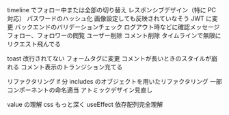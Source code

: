 timeline でフォロー中または全部の切り替え
レスポンシブデザイン（特に PC 対応）
パスワードのハッシュ化
画像設定しても反映されていなそう
JWT に変更
バックエンドのバリデーションチェック
ログアウト時などに確認メッセージ
フォロー、フォロワーの閲覧
ユーザー削除
コメント削除
タイムラインで無限にリクエスト飛んでる

toast 改行されてない
フォームタグに変更
コメントが長いときのスタイルが崩れる
コメント表示のトランジション充てる

リファクタリング
if 分 includes のオブジェクトを用いたリファクタリング
一部コンポーネントの命名適当
アトミックデザイン見直し

value の理解
css もっと深く
useEffect 依存配列完全理解
